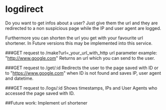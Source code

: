 # logdirect

Do you want to get infos about a user? Just give them the url and they are redirected to a non suspicious page while the IP and user agent are logged. 

Furthermore you can shorten the url you get with your favourite url shortener. In Future versions this may be implemented into this service. 



###GET request to /make?url=_your_url_with_http
url parameter example: "http://www.google.com"
Returns an url which you can send to the user.  

###GET request to /get/:id
Redirects the user to the page saved with ID or to "https://www.google.com" when ID is not found and saves IP, user agent and datetime.

###GET request to /logs/:id
Shows timestamps, IPs and User Agents who accessed the page saved with ID.


##Future work: 
Implement url shortener 
